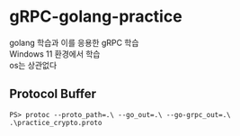 # gRPC-golang-practice
golang 학습과 이를 응용한 gRPC 학습  
Windows 11 환경에서 학습  
os는 상관없다  

## Protocol Buffer
```shell
PS> protoc --proto_path=.\ --go_out=.\ --go-grpc_out=.\ .\practice_crypto.proto
```
